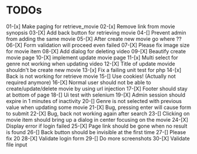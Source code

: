 # TODOs
01-[x] Make paging for retrieve_movie
02-[x] Remove link from movie synopsis
03-[X] Add back button for retrieving movie
04-[] Prevent admin from adding the same movie
05-[X] After create new movie go where ??
06-[X] Form validation will proceed even failed
07-[X] Please fix image size for movie item
08-[X] Add dialog for deleting video
09-[X] Beautify create movie page
10-[X] implement update movie page
11-[x] Multi select for genre not working when updating video
12-[X] Title of update movide shouldn't be create new movie
13-[x] Fix a failing unit test for php
14-[x] Back is not working for retrieve movie
15-[] Use cookies! (Actually not required anymore)
16-[X] Normal user should not be able to create/update/delete movie by using url injection
17-[X] Footer should stay at bottom of page
18-[] Ui test with selenium
19-[X] Admin session should expire in 1 minutes of inactivity
20-[] Genre is not selected with previous value when updating some movie
21-[X] Bug, pressing enter will cause form to submit
22-[X] Bug, back not working again after search
23-[] Clicking on movie item should bring up a dialog in center focusing on the movie 
24-[X] Display error if login failed
25-[X] Page link should be gone when no result is found
26-[] Back button should be invisible at the first time
27-[] Please fix 20
28-[X] Validate login form
29-[] Do more screenshots
30-[X] Validate file input